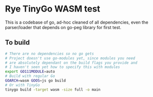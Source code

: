 # Rye TinyGo WASM test

This is a codebase of go, ad-hoc cleaned of all dependencies, even the parser/loader that depends on go-peg library for first test.

## To build

```bash
# There are no dependencies so no go gets
# Project doesn't use go-modules yet, since modules you need
# are absolutely dependant on the build flags you provide and
# I haven't seen yet how to specify this with modules
export GO111MODULE=auto
# Build with regular Go
GOARCH=wasm GOOS=js go build
# Or with TinyGo
tinygo build -target wasm -size full -o main
```
